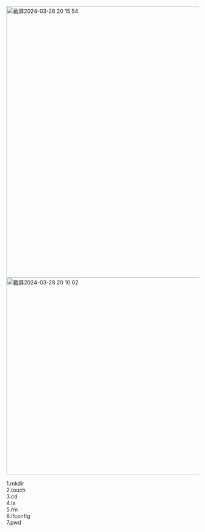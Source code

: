 <img width="710" alt="截屏2024-03-28 20 15 54" src="https://github.com/xkong-study/reggie_delivery_note/assets/100473178/ee9616dd-8756-44ab-a2ee-64e17be68fd0">

<img width="516" alt="截屏2024-03-28 20 10 02" src="https://github.com/xkong-study/reggie_delivery_note/assets/100473178/7c6fbd83-f216-4ed9-a79a-e9a544060cba">

1.mkdir     
2.touch     
3.cd    
4.ls    
5.rm    
6.ifconfig      
7.pwd   
